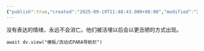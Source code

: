 ```yaml
---
{"publish":true,"created":"2025-09-19T11:48:43.000+08:00","modified":"2025-09-19T11:48:43.000+08:00","cssclasses":""}
---
```



没有表达的情绪，永远不会消亡。他们被活埋以后会以更丑陋的方式出现。


```dataviewjs
await dv.view("模板/流动式PARA导航栏")
```